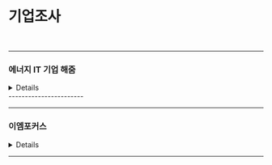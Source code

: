 # 기업조사
<br>

---------------------
### 에너지 IT 기업 해줌

<details>
주요 사업
<br />
1. 전력중개사업(VPP)
-----------------------
2. 탄소중립 컨설팅
-----------------------
3. 태양광
-----------------------
+ 4. IT서비스 
    해줌 RE100 통합관리 플랫폼
    해줌R
    해줌온 (수요관리사업자를 위한 통합 관리 시스템, WepApp)
    햇빛지도(주소검색, 해당 위치 전기료 절감 예상)
    기술력(머신러닝을 이용한 미래 태양광・풍력 발전량 예측)
</details>
-----------------------


<br>

---------------------
### 이엠포커스

<details>
주요 사업
<br />
1. 전력중개사업(VPP)
-----------------------
2. 탄소중립 컨설팅
-----------------------
3. 태양광
-----------------------
+ 4. IT서비스 
    해줌 RE100 통합관리 플랫폼
    해줌R
    해줌온 (수요관리사업자를 위한 통합 관리 시스템, WepApp)
    햇빛지도(주소검색, 해당 위치 전기료 절감 예상)
    기술력(머신러닝을 이용한 미래 태양광・풍력 발전량 예측)
</details>

-----------------------